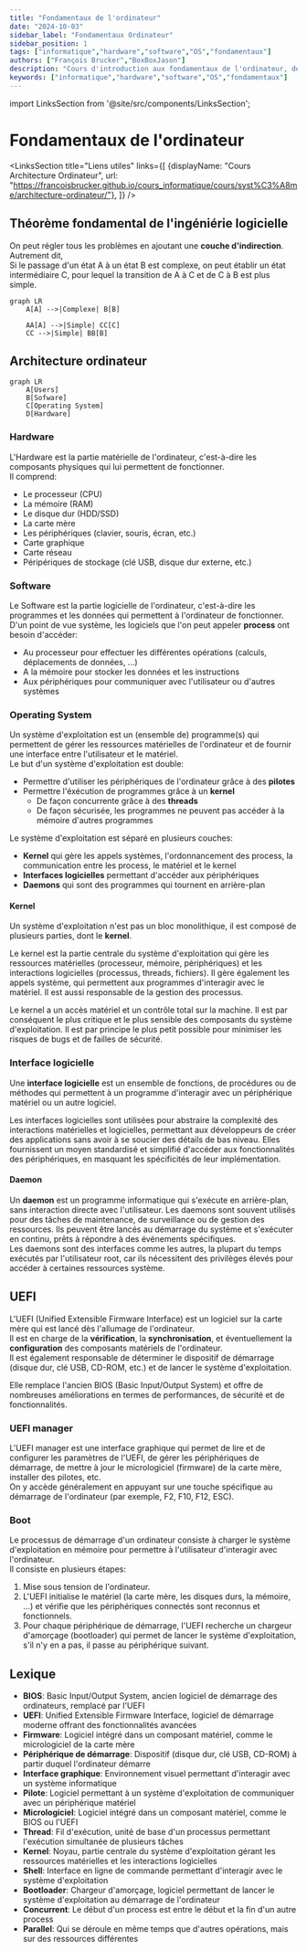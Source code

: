 ```yaml
---
title: "Fondamentaux de l'ordinateur"
date: "2024-10-03"
sidebar_label: "Fondamentaux Ordinateur"
sidebar_position: 1
tags: ["informatique","hardware","software","OS","fondamentaux"]
authors: ["François Brucker","BoxBoxJason"]
description: "Cours d'introduction aux fondamentaux de l'ordinateur, de l'architecture matérielle à l'interface logicielle"
keywords: ["informatique","hardware","software","OS","fondamentaux"]
---
```


import LinksSection from '@site/src/components/LinksSection';

# Fondamentaux de l'ordinateur

<LinksSection
    title="Liens utiles"
    links={[
      {displayName: "Cours Architecture Ordinateur", url: "https://francoisbrucker.github.io/cours_informatique/cours/syst%C3%A8me/architecture-ordinateur/"},
      ]}
/>

## Théorème fondamental de l'ingéniérie logicielle
On peut régler tous les problèmes en ajoutant une **couche d'indirection**. Autrement dit,\
Si le passage d'un état A à un état B est complexe, on peut établir un état intermédiaire C, pour lequel la transition de A à C et de C à B est plus simple.

```mermaid
graph LR
    A[A] -->|Complexe| B[B]

    AA[A] -->|Simple| CC[C]
    CC -->|Simple| BB[B]
```

## Architecture ordinateur

```mermaid
graph LR
    A[Users]
    B[Sofware]
    C[Operating System]
    D[Hardware]
```

### Hardware
L'Hardware est la partie matérielle de l'ordinateur, c'est-à-dire les composants physiques qui lui permettent de fonctionner.\
Il comprend:
- Le processeur (CPU)
- La mémoire (RAM)
- Le disque dur (HDD/SSD)
- La carte mère
- Les périphériques (clavier, souris, écran, etc.)
- Carte graphique
- Carte réseau
- Péripériques de stockage (clé USB, disque dur externe, etc.)

### Software
Le Software est la partie logicielle de l'ordinateur, c'est-à-dire les programmes et les données qui permettent à l'ordinateur de fonctionner.\
D'un point de vue système, les logiciels que l'on peut appeler **process** ont besoin d'accéder:
- Au processeur pour effectuer les différentes opérations (calculs, déplacements de données, ...)
- A la mémoire pour stocker les données et les instructions
- Aux périphériques pour communiquer avec l'utilisateur ou d'autres systèmes

### Operating System
Un système d'exploitation est un (ensemble de) programme(s) qui permettent de gérer les ressources matérielles de l'ordinateur et de fournir une interface entre l'utilisateur et le matériel.\
Le but d'un système d'exploitation est double:
- Permettre d'utiliser les périphériques de l'ordinateur grâce à des **pilotes**
- Permettre l'éxécution de programmes grâce à un **kernel**
    - De façon concurrente grâce à des **threads**
    - De façon sécurisée, les programmes ne peuvent pas accéder à la mémoire d'autres programmes

Le système d'exploitation est séparé en plusieurs couches:
- **Kernel** qui gère les appels systèmes, l'ordonnancement des process, la communication entre les process, le matériel et le kernel
- **Interfaces logicielles** permettant d'accéder aux périphériques
- **Daemons** qui sont des programmes qui tournent en arrière-plan

#### Kernel
Un système d'exploitation n'est pas un bloc monolithique, il est composé de plusieurs parties, dont le **kernel**.

Le kernel est la partie centrale du système d'exploitation qui gère les ressources matérielles (processeur, mémoire, périphériques) et les interactions logicielles (processus, threads, fichiers). Il gère également les appels système, qui permettent aux programmes d'interagir avec le matériel. Il est aussi responsable de la gestion des processus.

Le kernel a un accès matériel et un contrôle total sur la machine. Il est par conséquent le plus critique et le plus sensible des composants du système d'exploitation. Il est par principe le plus petit possible pour minimiser les risques de bugs et de failles de sécurité.

### Interface logicielle
Une **interface logicielle** est un ensemble de fonctions, de procédures ou de méthodes qui permettent à un programme d'interagir avec un périphérique matériel ou un autre logiciel.

Les interfaces logicielles sont utilisées pour abstraire la complexité des interactions matérielles et logicielles, permettant aux développeurs de créer des applications sans avoir à se soucier des détails de bas niveau. Elles fournissent un moyen standardisé et simplifié d'accéder aux fonctionnalités des périphériques, en masquant les spécificités de leur implémentation.

#### Daemon
Un **daemon** est un programme informatique qui s'exécute en arrière-plan, sans interaction directe avec l'utilisateur. Les daemons sont souvent utilisés pour des tâches de maintenance, de surveillance ou de gestion des ressources. Ils peuvent être lancés au démarrage du système et s'exécuter en continu, prêts à répondre à des événements spécifiques.\
Les daemons sont des interfaces comme les autres, la plupart du temps exécutés par l'utilisateur root, car ils nécessitent des privilèges élevés pour accéder à certaines ressources système.

## UEFI
L'UEFI (Unified Extensible Firmware Interface) est un logiciel sur la carte mère qui est lancé dès l'allumage de l'ordinateur.\
Il est en charge de la **vérification**, la **synchronisation**, et éventuellement la **configuration** des composants matériels de l'ordinateur.\
Il est également responsable de déterminer le dispositif de démarrage (disque dur, clé USB, CD-ROM, etc.) et de lancer le système d'exploitation.

Elle remplace l'ancien BIOS (Basic Input/Output System) et offre de nombreuses améliorations en termes de performances, de sécurité et de fonctionnalités.

### UEFI manager
L'UEFI manager est une interface graphique qui permet de lire et de configurer les paramètres de l'UEFI, de gérer les périphériques de démarrage, de mettre à jour le micrologiciel (firmware) de la carte mère, installer des pilotes, etc.\
On y accède généralement en appuyant sur une touche spécifique au démarrage de l'ordinateur (par exemple, F2, F10, F12, ESC).

### Boot
Le processus de démarrage d'un ordinateur consiste à charger le système d'exploitation en mémoire pour permettre à l'utilisateur d'interagir avec l'ordinateur.\
Il consiste en plusieurs étapes:
1. Mise sous tension de l'ordinateur.
2. L'UEFI initialise le matériel (la carte mère, les disques durs, la mémoire, ...) et vérifie que les périphériques connectés sont reconnus et fonctionnels.
3. Pour chaque périphérique de démarrage, l'UEFI recherche un chargeur d'amorçage (bootloader) qui permet de lancer le système d'exploitation, s'il n'y en a pas, il passe au périphérique suivant.

## Lexique
- **BIOS**: Basic Input/Output System, ancien logiciel de démarrage des ordinateurs, remplacé par l'UEFI
- **UEFI**: Unified Extensible Firmware Interface, logiciel de démarrage moderne offrant des fonctionnalités avancées
- **Firmware**: Logiciel intégré dans un composant matériel, comme le micrologiciel de la carte mère
- **Périphérique de démarrage**: Dispositif (disque dur, clé USB, CD-ROM) à partir duquel l'ordinateur démarre
- **Interface graphique**: Environnement visuel permettant d'interagir avec un système informatique
- **Pilote**: Logiciel permettant à un système d'exploitation de communiquer avec un périphérique matériel
- **Micrologiciel**: Logiciel intégré dans un composant matériel, comme le BIOS ou l'UEFI
- **Thread**: Fil d'exécution, unité de base d'un processus permettant l'exécution simultanée de plusieurs tâches
- **Kernel**: Noyau, partie centrale du système d'exploitation gérant les ressources matérielles et les interactions logicielles
- **Shell**: Interface en ligne de commande permettant d'interagir avec le système d'exploitation
- **Bootloader**: Chargeur d'amorçage, logiciel permettant de lancer le système d'exploitation au démarrage de l'ordinateur
- **Concurrent**: Le début d'un process est entre le début et la fin d'un autre process
- **Parallel**: Qui se déroule en même temps que d'autres opérations, mais sur des ressources différentes

